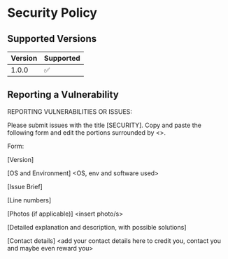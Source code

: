 # Security Policy

## Supported Versions

| Version | Supported          |
| ------- | ------------------ |
| 1.0.0   | :white_check_mark: |

## Reporting a Vulnerability

REPORTING VULNERABILITIES OR ISSUES:

Please submit issues with the title [SECURITY]. Copy and paste the following form and edit the portions surrounded by <>.

Form:

[Version] <version number>

[OS and Environment] <OS, env and software used>

[Issue Brief] <brief overview of issues>

[Line numbers] <lines>

[Photos (if applicable)] <insert photo/s>

[Detailed explanation and description, with possible solutions] <insert waffle here>

[Contact details] <add your contact details here to credit you, contact you and maybe even reward you>
